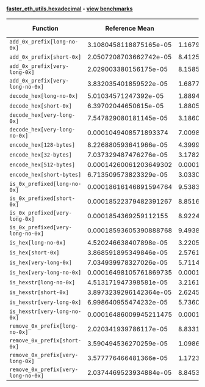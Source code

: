 #### [faster_eth_utils.hexadecimal](https://github.com/BobTheBuidler/faster-eth-utils/blob/BobTheBuidler-patch-5/faster_eth_utils/hexadecimal.py) - [view benchmarks](https://github.com/BobTheBuidler/faster-eth-utils/blob/BobTheBuidler-patch-5/benchmarks/test_hexadecimal_benchmarks.py)

| Function | Reference Mean | Faster Mean | % Change | Speedup (%) | x Faster | Faster |
|----------|---------------|-------------|----------|-------------|----------|--------|
| `add_0x_prefix[long-no-0x]` | 3.1080458118875165e-05 | 1.167998670439906e-05 | 62.42% | 166.10% | 2.66x | ✅ |
| `add_0x_prefix[short-0x]` | 2.0507208703662742e-05 | 8.412576037915711e-06 | 58.98% | 143.77% | 2.44x | ✅ |
| `add_0x_prefix[very-long-0x]` | 2.029003380156175e-05 | 8.15858403589875e-06 | 59.79% | 148.70% | 2.49x | ✅ |
| `add_0x_prefix[very-long-no-0x]` | 3.832035401859522e-05 | 1.6877675452230502e-05 | 55.96% | 127.05% | 2.27x | ✅ |
| `decode_hex[long-no-0x]` | 5.01034571247392e-05 | 1.889485107992324e-05 | 62.29% | 165.17% | 2.65x | ✅ |
| `decode_hex[short-0x]` | 6.39702044650615e-05 | 1.8805054334370855e-05 | 70.60% | 240.18% | 3.40x | ✅ |
| `decode_hex[very-long-0x]` | 7.547829080181145e-05 | 3.186062196434985e-05 | 57.79% | 136.90% | 2.37x | ✅ |
| `decode_hex[very-long-no-0x]` | 0.0001049408571893374 | 7.009812523939048e-05 | 33.20% | 49.71% | 1.50x | ✅ |
| `encode_hex[128-bytes]` | 8.226880593641966e-05 | 4.3999141880281934e-05 | 46.52% | 86.98% | 1.87x | ✅ |
| `encode_hex[32-bytes]` | 7.037329487476276e-05 | 3.178283801994416e-05 | 54.84% | 121.42% | 2.21x | ✅ |
| `encode_hex[512-bytes]` | 0.00014260061203649302 | 0.00010025386501752395 | 29.70% | 42.24% | 1.42x | ✅ |
| `encode_hex[short-bytes]` | 6.713509573823329e-05 | 3.0330049835859373e-05 | 54.82% | 121.35% | 2.21x | ✅ |
| `is_0x_prefixed[long-no-0x]` | 0.00018616146891594764 | 9.538350357486646e-05 | 48.76% | 95.17% | 1.95x | ✅ |
| `is_0x_prefixed[short-0x]` | 0.00018522379482391267 | 8.85168685456284e-05 | 52.21% | 109.25% | 2.09x | ✅ |
| `is_0x_prefixed[very-long-0x]` | 0.0001854369259112155 | 8.922404192220392e-05 | 51.88% | 107.83% | 2.08x | ✅ |
| `is_0x_prefixed[very-long-no-0x]` | 0.00018593605390888768 | 9.493869083051963e-05 | 48.94% | 95.85% | 1.96x | ✅ |
| `is_hex[long-no-0x]` | 4.520246638407898e-05 | 3.2205532188466e-05 | 28.75% | 40.36% | 1.40x | ✅ |
| `is_hex[short-0x]` | 3.868591895349846e-05 | 2.5761593961975537e-05 | 33.41% | 50.17% | 1.50x | ✅ |
| `is_hex[very-long-0x]` | 7.034939978327026e-05 | 5.711484239283667e-05 | 18.81% | 23.17% | 1.23x | ✅ |
| `is_hex[very-long-no-0x]` | 0.00016498105761869735 | 0.00015175064653976563 | 8.02% | 8.72% | 1.09x | ✅ |
| `is_hexstr[long-no-0x]` | 4.513171947398581e-05 | 3.2161565614149897e-05 | 28.74% | 40.33% | 1.40x | ✅ |
| `is_hexstr[short-0x]` | 3.8973239296142364e-05 | 2.6245039207132458e-05 | 32.66% | 48.50% | 1.48x | ✅ |
| `is_hexstr[very-long-0x]` | 6.998640955474232e-05 | 5.736058754603342e-05 | 18.04% | 22.01% | 1.22x | ✅ |
| `is_hexstr[very-long-no-0x]` | 0.00016486009945211475 | 0.00015154531855143195 | 8.08% | 8.79% | 1.09x | ✅ |
| `remove_0x_prefix[long-no-0x]` | 2.020341939786117e-05 | 8.833140967227718e-06 | 56.28% | 128.72% | 2.29x | ✅ |
| `remove_0x_prefix[short-0x]` | 3.590494536270259e-05 | 1.0986323622919398e-05 | 69.40% | 226.81% | 3.27x | ✅ |
| `remove_0x_prefix[very-long-0x]` | 3.577776466481366e-05 | 1.1723604337796258e-05 | 67.23% | 205.18% | 3.05x | ✅ |
| `remove_0x_prefix[very-long-no-0x]` | 2.0374469523934884e-05 | 8.845391011257114e-06 | 56.59% | 130.34% | 2.30x | ✅ |
